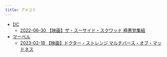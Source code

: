 ```yaml
---
title: アメコミ
---
```



- [DC](./DC/index.md)
    - [2022-06-30 【映画】ザ・スーサイド・スクワッド 極悪党集結](./../../../d/2022/06/30/【映画】ザ・スーサイド・スクワッド_極悪党集結.md)
- [マーベル](./マーベル/index.md)
    - [2023-02-18 【映画】ドクター・ストレンジ マルチバース・オブ・マッドネス](./../../../d/2023/02/18/【映画】ドクター・ストレンジ_マルチバース・オブ・マッドネス.md)




